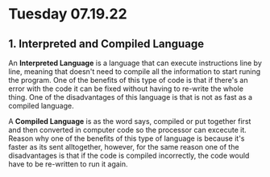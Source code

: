 # Tuesday 07.19.22 
## 1. Interpreted and Compiled Language 

An **Interpreted Language** is a language that can execute instructions line by line, meaning that doesn't need to compile all the information to start runing the program. One of the benefits of this type of code is that if there's an error with the code it can be fixed without having to re-write the whole thing. 
One of the disadvantages of this language is that is not as fast as a compiled language.


A **Compiled Language** is as the word says, compiled or put together first and then converted in computer code so the processor can excecute it. 
Reason why one of the benefits of this type of language is because it's faster as its sent alltogether, however, for the same reason one of the disadvantages is that if the code is compiled incorrectly, the code would have to be re-written to run it again. 



